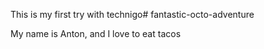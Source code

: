 This is my first try with technigo# fantastic-octo-adventure

My name is Anton, and I love to eat tacos